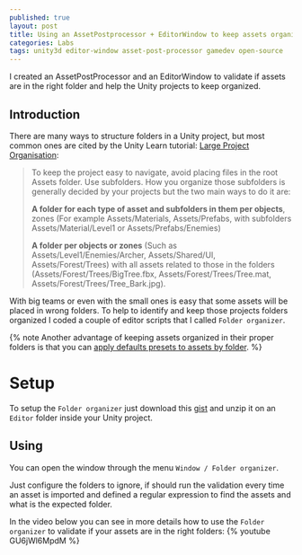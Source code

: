 ```yaml
---
published: true
layout: post
title: Using an AssetPostprocessor + EditorWindow to keep assets organized on Unity projects
categories: Labs
tags: unity3d editor-window asset-post-processor gamedev open-source
---
```

I created an AssetPostProcessor and an EditorWindow to validate if assets are in the right folder and help the Unity projects to keep organized.

## Introduction
There are many ways to structure folders in a Unity project, but most common ones are cited by the Unity Learn tutorial: [Large Project Organisation](https://unity3d.com/pt/learn/tutorials/topics/tips/large-project-organisation):

> To keep the project easy to navigate, avoid placing files in the root Assets folder. Use subfolders. How you organize those subfolders is generally decided by your projects but the two main ways to do it are:
>
>**A folder for each type of asset and subfolders in them per objects**, zones (For example Assets/Materials, Assets/Prefabs, with subfolders Assets/Material/Level1 or Assets/Prefabs/Enemies)
>
>**A folder per objects or zones** (Such as Assets/Level1/Enemies/Archer, Assets/Shared/UI, Assets/Forest/Trees) with all assets related to those in the folders (Assets/Forest/Trees/BigTree.fbx, Assets/Forest/Trees/Tree.mat, Assets/Forest/Trees/Tree_Bark.jpg). 

With big teams or even with the small ones is easy that some assets will be placed in wrong folders. To help to identify and keep those projects folders organized I coded a couple of editor scripts that I called `Folder organizer`.

{% note Another advantage of keeping assets organized in their proper folders is that you can [apply defaults presets to assets by folder](https://docs.unity3d.com/Manual/DefaultPresetsByFolder.html). %}

# Setup
To setup the `Folder organizer` just download this [gist](https://gist.github.com/giacomelli/2d561e29beadab641a4f8b56954f53f7) and unzip it on an `Editor` folder inside your Unity project. 

## Using
You can open the window through the menu `Window / Folder organizer`.

Just configure the folders to ignore, if should run the validation every time an asset is imported and defined a regular expression to find the assets and what is the expected folder.

In the video below you can see in more details how to use the `Folder organizer` to validate if your assets are in the right folders:
{% youtube GU6jWl6MpdM %}

